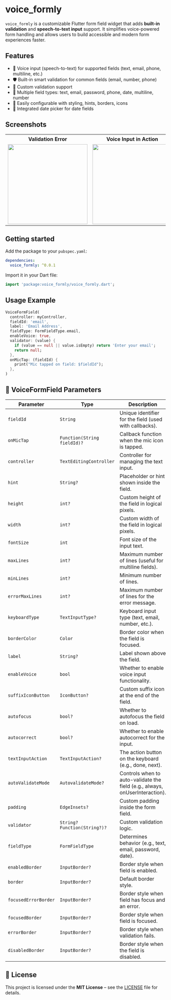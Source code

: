 
# voice_formly

`voice_formly` is a customizable Flutter form field widget that adds **built-in validation** and **speech-to-text input** support. It simplifies voice-powered form handling and allows users to build accessible and modern form experiences faster.



##  Features

- 🎤 Voice input (speech-to-text) for supported fields (text, email, phone, multiline, etc.)
- 🛡️ Built-in smart validation for common fields (email, number, phone)
- 🧠 Custom validation support
- 🧾 Multiple field types: text, email, password, phone, date, multiline, number
- 🎨 Easily configurable with styling, hints, borders, icons
- 📆 Integrated date picker for date fields




##  Screenshots
<table>
  <tr>
    <th>Validation Error</th>
    <th>Voice Input in Action</th>
  </tr>
  <tr>
    <td>
      <img src="https://github.com/user-attachments/assets/67db9079-0069-413f-93b5-8ec2c7b7a76e" width="250" />
    </td>
    <td>
      <img src="https://github.com/user-attachments/assets/b72772b4-3f00-4d6a-a41a-79e5b8c1a853" width="250" />
    </td>
  </tr>
</table>




## Getting started

Add the package to your `pubspec.yaml`:

```yaml
dependencies:
  voice_formly: ^0.0.1  
````

Import it in your Dart file:

```dart
import 'package:voice_formly/voice_formly.dart';
```



##  Usage Example

```dart
VoiceFormField(
  controller: myController,
  fieldId: 'email',
  label: 'Email Address',
  fieldType: FormFieldType.email,
  enableVoice: true,
  validator: (value) {
    if (value == null || value.isEmpty) return 'Enter your email';
    return null;
  },
  onMicTap: (fieldId) {
    print("Mic tapped on field: $fieldId");
  },
)
```



## 🧾 VoiceFormField Parameters

| Parameter              | Type                                      | Description                                                                 |
|------------------------|-------------------------------------------|-----------------------------------------------------------------------------|
| `fieldId`              | `String`                                  | Unique identifier for the field (used with callbacks).                     |
| `onMicTap`             | `Function(String fieldId)?`               | Callback function when the mic icon is tapped.                             |
| `controller`           | `TextEditingController`                   | Controller for managing the text input.                                    |
| `hint`                 | `String?`                                  | Placeholder or hint shown inside the field.                                |
| `height`               | `int?`                                     | Custom height of the field in logical pixels.                              |
| `width`                | `int?`                                     | Custom width of the field in logical pixels.                               |
| `fontSize`             | `int`                                      | Font size of the input text.                                               |
| `maxLines`             | `int?`                                     | Maximum number of lines (useful for multiline fields).                     |
| `minLines`             | `int?`                                     | Minimum number of lines.                                                   |
| `errorMaxLines`        | `int?`                                     | Maximum number of lines for the error message.                             |
| `keyboardType`         | `TextInputType?`                           | Keyboard input type (text, email, number, etc.).                           |
| `borderColor`          | `Color`                                    | Border color when the field is focused.                                    |
| `label`                | `String?`                                  | Label shown above the field.                                               |
| `enableVoice`          | `bool`                                     | Whether to enable voice input functionality.                               |
| `suffixIconButton`     | `IconButton?`                              | Custom suffix icon at the end of the field.                                |
| `autofocus`            | `bool?`                                    | Whether to autofocus the field on load.                                    |
| `autocorrect`          | `bool?`                                    | Whether to enable autocorrect for the input.                               |
| `textInputAction`      | `TextInputAction?`                         | The action button on the keyboard (e.g., done, next).                      |
| `autoValidateMode`     | `AutovalidateMode?`                        | Controls when to auto-validate the field (e.g., always, onUserInteraction).|
| `padding`              | `EdgeInsets?`                              | Custom padding inside the form field.                                      |
| `validator`            | `String? Function(String?)?`              | Custom validation logic.                                                   |
| `fieldType`            | `FormFieldType`                            | Determines behavior (e.g., text, email, password, date).                   |
| `enabledBorder`        | `InputBorder?`                             | Border style when field is enabled.                                        |
| `border`               | `InputBorder?`                             | Default border style.                                                      |
| `focusedErrorBorder`   | `InputBorder?`                             | Border style when field has focus and an error.                            |
| `focusedBorder`        | `InputBorder?`                             | Border style when field is focused.                                        |
| `errorBorder`          | `InputBorder?`                             | Border style when validation fails.                                        |
| `disabledBorder`       | `InputBorder?`                             | Border style when the field is disabled.                                   |

## 📄 License

This project is licensed under the **MIT License** – see the [LICENSE](LICENSE) file for details.
